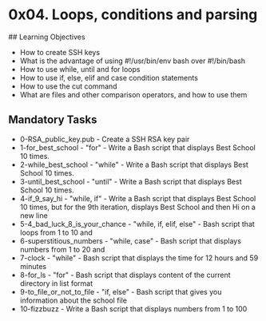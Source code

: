 # 0x04. Loops, conditions and parsing

## Learning Objectives
- How to create SSH keys
- What is the advantage of using #!/usr/bin/env bash over #!/bin/bash
- How to use while, until and for loops
- How to use if, else, elif and case condition statements
- How to use the cut command
- What are files and other comparison operators, and how to use them

## Mandatory Tasks
- 0-RSA_public_key.pub - Create a SSH RSA key pair
- 1-for_best_school - "for" - Write a Bash script that displays Best School 10 times.
- 2-while_best_school - "while" - Write a Bash script that displays Best School 10 times.
- 3-until_best_school - "until" - Write a Bash script that displays Best School 10 times.
- 4-if_9_say_hi - "while, if" - Write a Bash script that displays Best School 10 times,
	but for the 9th iteration, displays Best School and then Hi on a new line
- 5-4_bad_luck_8_is_your_chance - "while, if, elif, else" - Bash script that loops from 1 to 10 and
- 6-superstitious_numbers - "while, case" - Bash script that displays numbers from 1 to 20 and
- 7-clock - "while" - Bash script that displays the time for 12 hours and 59 minutes
- 8-for_ls - "for" - Bash script that displays content of the current directory in list format
- 9-to_file_or_not_to_file - "if, else" - Bash script that gives you information about the school file
- 10-fizzbuzz - Write a Bash script that displays numbers from 1 to 100
